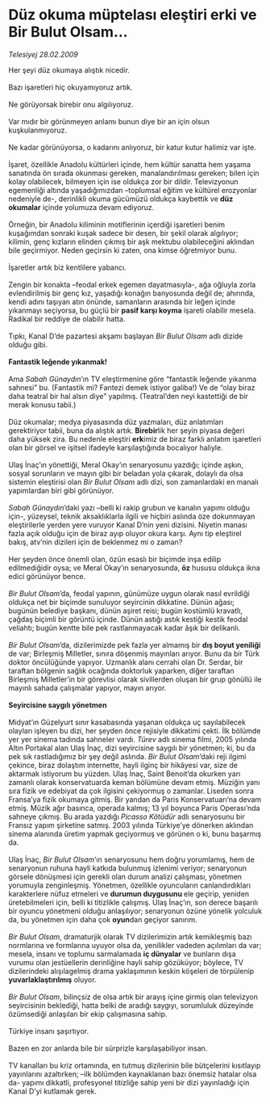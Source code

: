 # Düz okuma müptelası eleştiri erki ve Bir Bulut Olsam…

*Telesiyej 28.02.2009*

<div class="taraf_structure_2col_1zq">
<div class="margen_n">



 <p>Her şeyi düz okumaya alıştık nicedir. <br/><br/>Bazı işaretleri hiç okuyamıyoruz artık. <br/><br/>Ne görüyorsak birebir onu algılıyoruz. <br/><br/>Var mıdır bir görünmeyen anlamı bunun diye bir an için olsun kuşkulanmıyoruz. <br/><br/>Ne kadar görünüyorsa, o kadarını anlıyoruz, bir katur kutur halimiz var işte. <br/><br/>İşaret, özellikle Anadolu kültürleri içinde, hem kültür sanatta hem yaşama sanatında ön sırada okunması gereken, manalandırılması gereken; bilen için kolay olabilecek, bilmeyen için ise oldukça zor bir dildir. Televizyonun egemenliği altında yaşadığımızdan –toplumsal eğitim ve kültürel erozyonlar nedeniyle de-, derinlikli okuma gücümüzü oldukça kaybettik ve <b>düz okumalar</b> içinde yolumuza devam ediyoruz. <br/><br/>Örneğin, bir Anadolu kiliminin motiflerinin içerdiği işaretleri benim kuşağımdan sonraki kuşak sadece bir desen, bir şekil olarak algılıyor; kilimin, genç kızların elinden çıkmış bir aşk mektubu olabileceğini aklından bile geçirmiyor. Neden geçirsin ki zaten, ona kimse öğretmiyor bunu. <br/><br/>İşaretler artık biz kentlilere yabancı. <br/><br/>Zengin bir konakta –feodal erkek egemen dayatmasıyla-, ağa oğluyla zorla evlendirilmiş bir genç kız, yaşadığı konağın banyosunda değil de; ahırında, kendi adını taşıyan atın önünde, samanların arasında bir leğen içinde yıkanmayı seçiyorsa, bu güçlü bir <b>pasif karşı koyma</b> işareti olabilir mesela. Radikal bir reddiye de olabilir hatta. <br/><br/>Tıpkı, Kanal D’de pazartesi akşamı başlayan <i>Bir Bulut Olsam</i> adlı dizide olduğu gibi.<b> <br/><br/>Fantastik leğende yıkanmak!</b> <br/><br/>Ama <i>Sabah Günaydın</i>’ın TV eleştirmenine göre “fantastik leğende yıkanma sahnesi” bu. (Fantastik mi? Fantezi demek istiyor galiba!) Ve de “olay biraz daha teatral bir hal alsın diye” yapılmış. (Teatral’den neyi kastettiği de bir merak konusu tabii.) <br/><br/>Düz okumalar; medya piyasasında düz yazmaları, düz anlatımları gerektiriyor tabii, buna da alıştık artık. <b>Birebir</b>lik her şeyin piyasa değeri daha yüksek zira. Bu nedenle eleştiri <b>erk</b>imiz de biraz farklı anlatım işaretleri olan bir görsel ve işitsel ifadeyle karşılaştığında bocalıyor haliyle. <br/><br/>Ulaş İnaç’ın yönettiği, Meral Okay’ın senaryosunu yazdığı;<i> </i>içinde aşkın, sosyal sorunların ve mayın gibi bir beladan yola çıkarak, dolaylı da olsa sistemin eleştirisi olan <i>Bir Bulut Olsam</i> adlı dizi, son zamanlardaki en manalı yapımlardan biri gibi görünüyor.<i> <br/><br/>Sabah Günaydın</i>’daki yazı –belli ki rakip grubun ve kanalın yapımı olduğu için-, yüzeysel, teknik aksaklıklarla ilgili ve hiçbiri aslında öze dokunmayan eleştirilerle yerden yere vuruyor Kanal D’nin yeni dizisini. Niyetin manası fazla açık olduğu için de biraz ayıp oluyor okura karşı. Aynı tip eleştirel bakış, atv’nin dizileri için de beklenmez mi o zaman? <br/><br/>Her şeyden önce önemli olan, özün esaslı bir biçimde inşa edilip edilmediğidir oysa; ve Meral Okay’ın senaryosunda, <b>öz</b> hususu oldukça ikna edici görünüyor bence.<i> <br/><br/>Bir Bulut Olsam</i>’da, feodal yapının, günümüze uygun olarak nasıl evrildiği oldukça net bir biçimde sunuluyor seyircinin dikkatine. Dünün ağası; bugünün belediye başkanı, dünün aşiret reisi; bugün kostümlü kravatlı, çağdaş biçimli bir görüntü içinde. Dünün astığı astık kestiği kestik feodal veliahtı; bugün kentte bile pek rastlanmayacak kadar âşık bir delikanlı. <i><br/><br/>Bir Bulut Olsam</i>’da, dizilerimizde pek fazla yer almamış bir <b>dış boyut yeniliği</b> de var; Birleşmiş Milletler, sınıra döşenmiş mayınları arıyor. Bunu da bir Türk doktor öncülüğünde yapıyor. Uzmanlık alanı cerrahi olan Dr. Serdar, bir taraftan bölgenin sağlık ocağında doktorluk yaparken, diğer taraftan Birleşmiş Milletler’in bir görevlisi olarak sivillerden oluşan bir grup gönüllü ile mayınlı sahada çalışmalar yapıyor, mayın arıyor.<b> <br/><br/>Seyircisine saygılı yönetmen</b> <br/><br/>Midyat’ın Güzelyurt sınır kasabasında yaşanan oldukça uç sayılabilecek olayları işleyen bu dizi, her şeyden önce rejisiyle dikkatimi çekti. İlk bölümde yer yer sinema tadında sahneler vardı.<i> Türev</i> adlı sinema filmi, 2005 yılında Altın Portakal alan Ulaş İnaç, dizi seyircisine saygılı bir yönetmen; ki, bu da pek sık rastladığımız bir şey değil aslında. <i>Bir Bulut Olsam</i>’daki reji ilgimi çekince, biraz dolaştım internette, hayli ilginç bir hikâyesi var, size de aktarmak istiyorum bu yüzden. Ulaş İnaç, Saint Benoit’da okurken yarı zamanlı olarak konservatuarda keman bölümüne devam etmiş. Müziğin yanı sıra fizik ve edebiyat da çok ilgisini çekiyormuş o zamanlar. Liseden sonra Fransa’ya fizik okumaya gitmiş. Bir yandan da Paris Konservatuarı’na devam etmiş. Müzik ağır basınca, operada kalmış; 13 yıl boyunca Paris Operası’nda sahneye çıkmış. Bu arada yazdığı <i>Picasso Kötüdür</i> adlı senaryosunu bir Fransız yapım şirketine satmış. 2003 yılında Türkiye’ye dönerken aklından sinema alanında üretim yapmak geçiyormuş ve görünen o ki, bunu başarmış da. <br/><br/>Ulaş İnaç, <i>Bir Bulut Olsam</i>’ın senaryosunu hem doğru yorumlamış, hem de senaryonun ruhuna hayli katkıda bulunmuş izlenimi veriyor; senaryonun görsele dönüşmesi için gerekli olan durum analizi çalışması,<b> </b>yönetmen yorumuyla zenginleşmiş. Yönetmen, özellikle oyuncuların canlandırdıkları karakterlere nüfuz etmeleri ve <b>durumun duygusunu </b>ele geçirip, yeniden üretebilmeleri için, belli ki titizlikle çalışmış. Ulaş İnaç’ın, son derece başarılı bir oyuncu yönetmeni olduğu anlaşılıyor; senaryonun özüne yönelik yolculuk da, bu yönetmen için daha çok <b>oyun</b>dan geçiyor sanırım.<i> <br/><br/>Bir Bulut Olsam</i>, dramaturjik olarak TV dizilerimizin artık kemikleşmiş bazı normlarına ve formlarına uyuyor olsa da, yenilikler vadeden açılımları da var; mesela, insanı ve toplumu sarmalamada <b>iç dünyalar</b> ve bunların dışa vurumu olan jestüellerin derinliğine hayli sahip gözüküyor; böylece, TV dizilerindeki alışılagelmiş drama yaklaşımının keskin köşeleri de törpülenip <b>yuvarlaklaştırılmış</b> oluyor. <i><br/><br/>Bir Bulut Olsam</i>, bilinçsiz de olsa artık bir arayış içine girmiş olan televizyon seyircisinin beklediği, hatta belki de aradığı saygıyı, sorumluluk düzeyinde özümsediği anlaşılan bir ekip çalışmasına sahip. <br/><br/>Türkiye insanı şaşırtıyor. <br/><br/>Bazen en zor anlarda bile bir sürprizle karşılaşabiliyor insan. <br/><br/>TV kanalları bu kriz ortamında, en tutmuş dizilerinin bile bütçelerini kısıtlayıp yayınlarını azaltırken; –ilk bölümden kaynaklanan bazı önemsiz hatalar olsa da- yapımı dikkatli, profesyonel titizliğe sahip yeni bir dizi yayınladığı için Kanal D’yi kutlamak gerek.</p>

<br/>


<div id="taraf_not">
</div>

</div>


</div>
